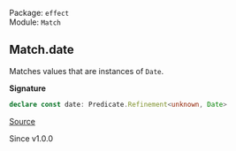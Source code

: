 Package: `effect`<br />
Module: `Match`<br />

## Match.date

Matches values that are instances of `Date`.

**Signature**

```ts
declare const date: Predicate.Refinement<unknown, Date>
```

[Source](https://github.com/Effect-TS/effect/tree/main/packages/effect/src/Match.ts#L1047)

Since v1.0.0
